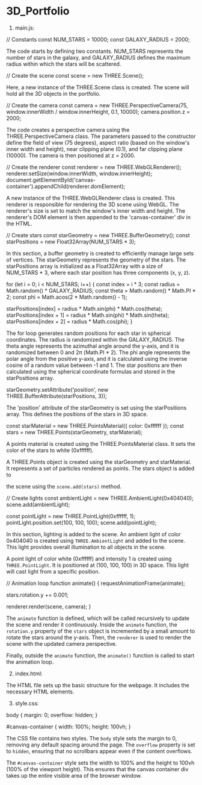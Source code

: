 # 3D_Portfolio

1. main.js:

// Constants
const NUM_STARS = 10000;
const GALAXY_RADIUS = 2000;

The code starts by defining two constants. NUM_STARS represents the number of stars in the galaxy, and GALAXY_RADIUS defines the maximum radius within which the stars will be scattered.

// Create the scene
const scene = new THREE.Scene();

Here, a new instance of the THREE.Scene class is created. The scene will hold all the 3D objects in the portfolio.

// Create the camera
const camera = new THREE.PerspectiveCamera(75, window.innerWidth / window.innerHeight, 0.1, 10000);
camera.position.z = 2000;

The code creates a perspective camera using the THREE.PerspectiveCamera class. The parameters passed to the constructor define the field of view (75 degrees), aspect ratio (based on the window's inner width and height), near clipping plane (0.1), and far clipping plane (10000). The camera is then positioned at z = 2000.

// Create the renderer
const renderer = new THREE.WebGLRenderer();
renderer.setSize(window.innerWidth, window.innerHeight);
document.getElementById('canvas-container').appendChild(renderer.domElement);

A new instance of the THREE.WebGLRenderer class is created. This renderer is responsible for rendering the 3D scene using WebGL. The renderer's size is set to match the window's inner width and height. The renderer's DOM element is then appended to the 'canvas-container' div in the HTML.

// Create stars
const starGeometry = new THREE.BufferGeometry();
const starPositions = new Float32Array(NUM_STARS * 3);

In this section, a buffer geometry is created to efficiently manage large sets of vertices. The starGeometry represents the geometry of the stars. The starPositions array is initialized as a Float32Array with a size of NUM_STARS * 3, where each star position has three components (x, y, z).

for (let i = 0; i < NUM_STARS; i++) {
  const index = i * 3;
  const radius = Math.random() * GALAXY_RADIUS;
  const theta = Math.random() * Math.PI * 2;
  const phi = Math.acos(2 * Math.random() - 1);

  starPositions[index] = radius * Math.sin(phi) * Math.cos(theta);
  starPositions[index + 1] = radius * Math.sin(phi) * Math.sin(theta);
  starPositions[index + 2] = radius * Math.cos(phi);
}

The for loop generates random positions for each star in spherical coordinates. The radius is randomized within the GALAXY_RADIUS. The theta angle represents the azimuthal angle around the y-axis, and it is randomized between 0 and 2π (Math.PI * 2). The phi angle represents the polar angle from the positive y-axis, and it is calculated using the inverse cosine of a random value between -1 and 1. The star positions are then calculated using the spherical coordinate formulas and stored in the starPositions array.

starGeometry.setAttribute('position', new THREE.BufferAttribute(starPositions, 3));

The 'position' attribute of the starGeometry is set using the starPositions array. This defines the positions of the stars in 3D space.

const starMaterial = new THREE.PointsMaterial({ color: 0xffffff });
const stars = new THREE.Points(starGeometry, starMaterial);

A points material is created using the THREE.PointsMaterial class. It sets the color of the stars to white (0xffffff).

A THREE.Points object is created using the starGeometry and starMaterial. It represents a set of particles rendered as points. The stars object is added to

the scene using the `scene.add(stars)` method.

// Create lights
const ambientLight = new THREE.AmbientLight(0x404040);
scene.add(ambientLight);

const pointLight = new THREE.PointLight(0xffffff, 1);
pointLight.position.set(100, 100, 100);
scene.add(pointLight);

In this section, lighting is added to the scene. An ambient light of color 0x404040 is created using `THREE.AmbientLight` and added to the scene. This light provides overall illumination to all objects in the scene.

A point light of color white (0xffffff) and intensity 1 is created using `THREE.PointLight`. It is positioned at (100, 100, 100) in 3D space. This light will cast light from a specific position.

// Animation loop
function animate() {
  requestAnimationFrame(animate);

  stars.rotation.y += 0.001;

  renderer.render(scene, camera);
}

The `animate` function is defined, which will be called recursively to update the scene and render it continuously. Inside the `animate` function, the `rotation.y` property of the `stars` object is incremented by a small amount to rotate the stars around the y-axis. Then, the `renderer` is used to render the scene with the updated camera perspective.

Finally, outside the `animate` function, the `animate()` function is called to start the animation loop.

2. index.html:

The HTML file sets up the basic structure for the webpage. It includes the necessary HTML elements.

3. style.css:

body {
  margin: 0;
  overflow: hidden;
}

#canvas-container {
  width: 100%;
  height: 100vh;
}

The CSS file contains two styles. The `body` style sets the margin to 0, removing any default spacing around the page. The `overflow` property is set to `hidden`, ensuring that no scrollbars appear even if the content overflows.

The `#canvas-container` style sets the width to 100% and the height to 100vh (100% of the viewport height). This ensures that the canvas container div takes up the entire visible area of the browser window.
